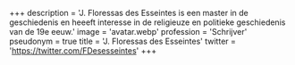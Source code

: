 +++
description = 'J. Floressas des Esseintes is een master in de geschiedenis en heeeft interesse in de religieuze en politieke geschiedenis van de 19e eeuw.'
image = 'avatar.webp'
profession = 'Schrijver'
pseudonym = true
title = 'J. Floressas des Esseintes'
twitter = 'https://twitter.com/FDesesseintes'
+++
